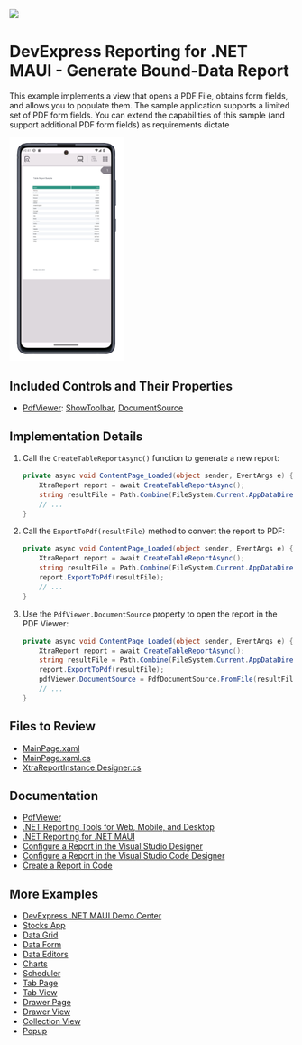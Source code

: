 <!-- default badges list -->
[![](https://img.shields.io/badge/📖_How_to_use_DevExpress_Examples-e9f6fc?style=flat-square)](https://docs.devexpress.com/GeneralInformation/403183)
<!-- default badges end -->

# DevExpress Reporting for .NET MAUI - Generate Bound-Data Report

This example implements a view that opens a PDF File, obtains form fields, and allows you to populate them. The sample application supports a limited set of PDF form fields. You can extend the capabilities of this sample (and support additional PDF form fields) as requirements dictate

<img width="40%" alt="DevExpress Reporting for .NET MAUI - Generate Bound-Data Report" src="Images/app-preview.png">

## Included Controls and Their Properties

* [PdfViewer](https://docs.devexpress.com/MAUI/DevExpress.Maui.Pdf.PdfViewer): [ShowToolbar](https://docs.devexpress.com/MAUI/DevExpress.Maui.Pdf.PdfViewer.ShowToolbar), [DocumentSource](https://docs.devexpress.com/MAUI/DevExpress.Maui.Pdf.PdfViewer.DocumentSource)

## Implementation Details

1. Call the `CreateTableReportAsync()` function to generate a new report:

    ```csharp
    private async void ContentPage_Loaded(object sender, EventArgs e) {
        XtraReport report = await CreateTableReportAsync();
        string resultFile = Path.Combine(FileSystem.Current.AppDataDirectory, report.Name + ".pdf");
        // ...
    }
    ```

2. Call the `ExportToPdf(resultFile)` method to convert the report to PDF:

    ```csharp
    private async void ContentPage_Loaded(object sender, EventArgs e) {
        XtraReport report = await CreateTableReportAsync();
        string resultFile = Path.Combine(FileSystem.Current.AppDataDirectory, report.Name + ".pdf");
        report.ExportToPdf(resultFile);
        // ...    
    }
    ```

3. Use the `PdfViewer.DocumentSource` property to open the report  in the PDF Viewer:

    ```csharp
    private async void ContentPage_Loaded(object sender, EventArgs e) {
        XtraReport report = await CreateTableReportAsync();
        string resultFile = Path.Combine(FileSystem.Current.AppDataDirectory, report.Name + ".pdf");
        report.ExportToPdf(resultFile);
        pdfViewer.DocumentSource = PdfDocumentSource.FromFile(resultFile);
        // ...    
    }
    ```

## Files to Review

- [MainPage.xaml](./CS/MauiReportingApp/MainPage.xaml)
- [MainPage.xaml.cs](./CS/MauiReportingApp/MainPage.xaml.cs)
- [XtraReportInstance.Designer.cs](./CS/ReportLibrary/XtraReportInstance.Designer.cs)

## Documentation

* [PdfViewer](https://docs.devexpress.com/MAUI/DevExpress.Maui.Pdf.PdfViewer)
* [.NET Reporting Tools for Web, Mobile, and Desktop](https://docs.devexpress.com/XtraReports/2162/reporting)
* [.NET Reporting for .NET MAUI](https://www.devexpress.com/subscriptions/reporting/)
* [Configure a Report in the Visual Studio Designer](https://docs.devexpress.com/MAUI/404892/reporting/create-report-vs-designer)
* [Configure a Report in the Visual Studio Code Designer](https://docs.devexpress.com/MAUI/404930/reporting/create-report-in-vs-code-designer)
* [Create a Report in Code](https://docs.devexpress.com/MAUI/404891/reporting/create-report-in-code)

## More Examples

* [DevExpress .NET MAUI Demo Center](https://github.com/DevExpress-Examples/maui-demo-app)
* [Stocks App](https://github.com/DevExpress-Examples/maui-stocks-mini)
* [Data Grid](https://github.com/DevExpress-Examples/maui-data-grid-get-started)
* [Data Form](https://github.com/DevExpress-Examples/maui-data-form-get-started)
* [Data Editors](https://github.com/DevExpress-Examples/maui-editors-get-started)
* [Charts](https://github.com/DevExpress-Examples/maui-charts)
* [Scheduler](https://github.com/DevExpress-Examples/maui-scheduler-get-started)
* [Tab Page](https://github.com/DevExpress-Examples/maui-tab-page-get-started)
* [Tab View](https://github.com/DevExpress-Examples/maui-tab-view-get-started)
* [Drawer Page](https://github.com/DevExpress-Examples/maui-drawer-page-get-started)
* [Drawer View](https://github.com/DevExpress-Examples/maui-drawer-view-get-started)
* [Collection View](https://github.com/DevExpress-Examples/maui-collection-view-get-started)
* [Popup](https://github.com/DevExpress-Examples/maui-popup-get-started)
